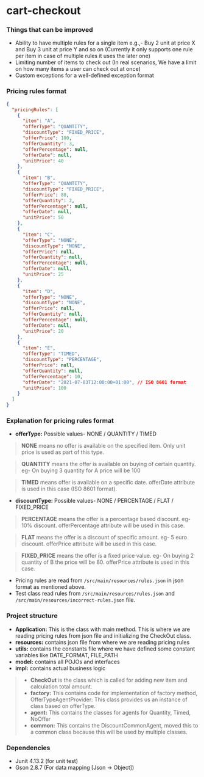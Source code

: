 # cart-checkout


### Things that can be improved

- Ability to have multiple rules for a single item e.g.,- Buy 2 unit at price X and Buy 3 unit at price Y and so on (Currently it only supports one rule per item in case of multiple rules it uses the later one)
- Limiting number of items to check out (In real scenarios, We have a limit on how many items a user can check out at once)
- Custom exceptions for a well-defined exception format

### Pricing rules format
```json
{
  "pricingRules": [
    {
      "item": "A",
      "offerType": "QUANTITY",
      "discountType": "FIXED_PRICE",
      "offerPrice": 100,
      "offerQuantity": 3,
      "offerPercentage": null,
      "offerDate": null,
      "unitPrice": 40
    },
    {
      "item": "B",
      "offerType": "QUANTITY",
      "discountType": "FIXED_PRICE",
      "offerPrice": 80,
      "offerQuantity": 2,
      "offerPercentage": null,
      "offerDate": null,
      "unitPrice": 50
    },
    {
      "item": "C",
      "offerType": "NONE",
      "discountType": "NONE",
      "offerPrice": null,
      "offerQuantity": null,
      "offerPercentage": null,
      "offerDate": null,
      "unitPrice": 25
    },
    {
      "item": "D",
      "offerType": "NONE",
      "discountType": "NONE",
      "offerPrice": null,
      "offerQuantity": null,
      "offerPercentage": null,
      "offerDate": null,
      "unitPrice": 20
    },
    {
      "item": "E",
      "offerType": "TIMED",
      "discountType": "PERCENTAGE",
      "offerPrice": null,
      "offerQuantity": null,
      "offerPercentage": 10,
      "offerDate": "2021-07-03T12:00:00+01:00", // ISO 8601 format
      "unitPrice": 100
    }
  ]
}
```

### Explanation for pricing rules format

- **offerType:** Possible values- NONE / QUANTITY / TIMED

> **NONE** means no offer is available on the specified item. Only unit price is used as part of this type.

> **QUANTITY** means the offer is available on buying of certain quantity. eg- On buying 3 quantity for A price will be 100

> **TIMED** means offer is available on a specific date. offerDate attribute is used in this case (ISO 8601 format).

- **discountType:** Possible values- NONE / PERCENTAGE / FLAT / FIXED_PRICE

> **PERCENTAGE** means the offer is a percentage based discount. eg- 10% discount. offerPercentage attribute will be used in this case.

> **FLAT** means the offer is a discount of specific amount. eg- 5 euro discount. offerPrice attribute will be used in this case.

> **FIXED_PRICE** means the offer is a fixed price value. eg- On buying 2 quantity of B the price will be 80. offerPrice attribute is used in this case.

- Pricing rules are read from `/src/main/resources/rules.json` in json format as mentioned above.
- Test class read rules from `/src/main/resources/rules.json` and `/src/main/resources/incorrect-rules.json` file.

### Project structure

- **Application:** This is the class with main method. This is where we are reading pricing rules from json file and initializing the CheckOut class.
- **resources:** contains json file from where we are reading pricing rules
- **utils:** contains the constants file where we have defined some constant variables like DATE_FORMAT, FILE_PATH
- **model:** contains all POJOs and interfaces
- **impl:** contains actual business logic
> - **CheckOut** is the class which is called for adding new item and calculation total amount.
> - **factory:** This contains code for implementation of factory method, OfferTypeAgentProvider: This class provides us an instance of class based on offerType.
> - **agent:** This contains the classes for agents for Quantity, Timed, NoOffer
> - **common:** This contains the DiscountCommonAgent, moved this to a common class because this will be used by multiple classes.

### Dependencies

- Junit 4.13.2 (for unit test)
- Gson 2.8.7 (For data mapping [Json -> Object])
